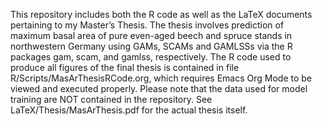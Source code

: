This repository includes both the R code as well as the LaTeX documents pertaining to my Master’s Thesis.
The thesis involves prediction of maximum basal area of pure even-aged beech and spruce stands in northwestern Germany using GAMs, SCAMs and GAMLSSs via the R packages gam, scam, and gamlss, respectively.
The R code used to produce all figures of the final thesis is contained in file R/Scripts/MasArThesisRCode.org, which requires Emacs Org Mode to be viewed and executed properly. Please note that the data used for model training are NOT contained in the repository.
See LaTeX/Thesis/MasArThesis.pdf for the actual thesis itself.
